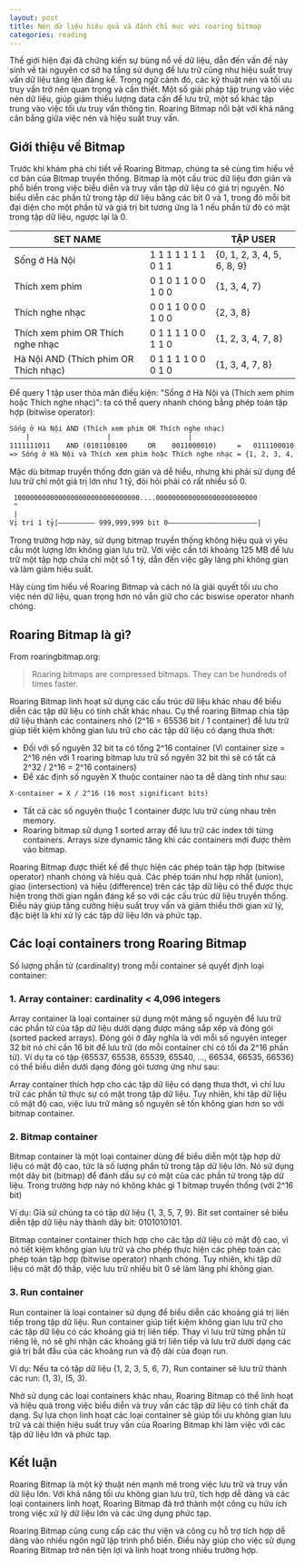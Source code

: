```yaml
---
layout: post
title: Nén dữ liệu hiệu quả và đánh chỉ mục với roaring bitmap
categories: reading
---
```



Thế giới hiện đại đã chứng kiến sự bùng nổ về dữ liệu, dẫn đến vấn đề nảy sinh về tài nguyên cơ sở hạ tầng sử dụng để lưu trữ cũng như hiệu suất truy vấn dữ liệu tăng lên đáng kể.
Trong ngữ cảnh đó, các kỹ thuật nén và tối ưu truy vấn trở nên quan trọng và cần thiết. Một số giải pháp tập trung vào việc nén dữ liệu, giúp giảm thiểu lượng data cần để lưu trữ, một số khác tập trung vào việc tối ưu truy vấn thông tin. Roaring Bitmap nổi bật với khả năng cân bằng giữa việc nén và hiệu suất truy vấn.

## Giới thiệu về Bitmap

Trước khi khám phá chi tiết về Roaring Bitmap, chúng ta sẽ cùng tìm hiểu về cơ bản của Bitmap truyền thống.
Bitmap là một cấu trúc dữ liệu đơn giản và phổ biến trong việc biểu diễn và truy vấn tập dữ liệu có giá trị nguyên. Nó biểu diễn các phần tử trong tập dữ liệu bằng các bit 0 và 1, trong đó mỗi bit đại diện cho một phần tử và giá trị bit tương ứng là 1 nếu phần tử đó có mặt trong tập dữ liệu, ngược lại là 0.

| SET NAME |  | TẬP USER |
| --- | --- | --- |
| Sống ở Hà Nội | 1 1 1 1 1 1 1 0 1 1 | {0, 1, 2, 3, 4, 5, 6, 8, 9} |
| Thích xem phim | 0 1 0 1 1 0 0 1 0 0 | {1, 3, 4, 7} |
| Thích nghe nhạc | 0 0 1 1 0 0 0 1 0 0 | {2, 3, 8} |
| Thích xem phim OR Thích nghe nhạc | 0 1 1 1 1 0 0 1 1 0 | {1, 2, 3, 4, 7, 8} |
| Hà Nội AND (Thích phim OR Thích nhạc) | 0 1 1 1 1 0 0 0 1 0 | {1, 3, 4, 7, 8} |

Để query 1 tập user thỏa mãn điều kiện: "Sống ở Hà Nội và (Thích xem phim hoặc Thích nghe nhạc)": ta có thể query nhanh chóng bằng phép toán tập hợp (bitwise operator):

```latex
Sống ở Hà Nội AND (Thích xem phim OR Thích nghe nhạc)
    |                   |                   |
1111111011    AND (0101100100     OR    0011000010)     =   0111100010
=> Sống ở Hà Nội và Thích xem phim hoặc Thích nghe nhạc = {1, 2, 3, 4, 8}
```

Mặc dù bitmap truyền thống đơn giản và dễ hiểu, nhưng khi phải sử dụng để lưu trữ chỉ một giá trị lớn như 1 tỷ, đòi hỏi phải có rất nhiều số 0.

```latex
 1000000000000000000000000000000....0000000000000000000000000
 ^
 |
Vị trí 1 tỷ|————————— 999,999,999 bit 0——————————————————————|
```

Trong trường hợp này, sử dụng bitmap truyền thống không hiệu quả vì yêu cầu một lượng lớn không gian lưu trữ. Với việc cần tới khoảng 125 MB để lưu trữ một tập hợp chứa chỉ một số 1 tỷ, dẫn đến việc gây lãng phí không gian và làm giảm hiệu suất.

Hãy cùng tìm hiểu về Roaring Bitmap và cách nó là giải quyết tối ưu cho việc nén dữ liệu, quan trọng hơn nó vẫn giữ cho các biswise operator nhanh chóng.

## Roaring Bitmap là gì?

From roaringbitmap.org:

> Roaring bitmaps are compressed bitmaps. They can be hundreds of times faster.
> 

Roaring Bitmap linh hoạt sử dụng các cấu trúc dữ liệu khác nhau để biểu diễn các tập dữ liệu có tính chất khác nhau. Cụ thể roaring Bitmap chia tập dữ liệu thành các containers nhỏ (2^16 = 65536 bit / 1 container) để lưu trữ giúp tiết kiệm không gian lưu trữ cho các tập dữ liệu có dạng thưa thớt:

- Đối với số nguyên 32 bit ta có tổng 2^16 container (Vì container size = 2^16 nên với 1 roaring bitmap lưu trữ số ngyên 32 bit thì sẽ có tất cả 2^32 / 2^16 = 2^16 containers)
- Để xác định số nguyên X thuộc container nào ta dễ dàng tính như sau:

```latex
X-container = X / 2^16 (16 most significant bits)
```

- Tất cả các số nguyên thuộc 1 container được lưu trữ cùng nhau trên memory.
- Roaring bitmap sử dụng 1 sorted array để lưu trữ các index tới từng containers. Arrays size dynamic tăng khi các containers mới được thêm vào bitmap.

Roaring Bitmap được thiết kế để thực hiện các phép toán tập hợp (bitwise operator) nhanh chóng và hiệu quả. Các phép toán như hợp nhất (union), giao (intersection) và hiệu (difference) trên các tập dữ liệu có thể được thực hiện trong thời gian ngắn đáng kể so với các cấu trúc dữ liệu truyền thống. Điều này giúp tăng cường hiệu suất truy vấn và giảm thiểu thời gian xử lý, đặc biệt là khi xử lý các tập dữ liệu lớn và phức tạp.

## Các loại containers trong Roaring Bitmap

Số lượng phần tử (cardinality) trong mỗi container sẽ quyết định loại container:

### 1. Array container: cardinality < 4,096 integers

Array container là loại container sử dụng một mảng số nguyên để lưu trữ các phần tử của tập dữ liệu dưới dạng được mảng sắp xếp và đóng gói (sorted packed arrays). Đóng gói ở đây nghĩa là với mỗi số nguyên integer 32 bit nó chỉ cần 16 bit để lưu trữ (do mỗi container chỉ có tối đa 2^16 phần tử). Ví dụ ta có tập {65537, 65538, 65539, 65540, ..., 66534, 66535, 66536} có thể biểu diễn dưới dạng đóng gói tương ứng như sau:

Array container thích hợp cho các tập dữ liệu có dạng thưa thớt, vì chỉ lưu trữ các phần tử thực sự có mặt trong tập dữ liệu. Tuy nhiên, khi tập dữ liệu có mật độ cao, việc lưu trữ mảng số nguyên sẽ tốn không gian hơn so với bitmap container.

### 2. Bitmap container

Bitmap container là một loại container dùng để biểu diễn một tập hợp dữ liệu có mật độ cao, tức là số lượng phần tử trong tập dữ liệu lớn. Nó sử dụng một dãy bit (bitmap) để đánh dấu sự có mặt của các phần tử trong tập dữ liệu. Trong trường hợp này nó không khác gì 1 bitmap truyền thống (với 2^16 bit)

Ví dụ: Giả sử chúng ta có tập dữ liệu {1, 3, 5, 7, 9}. Bit set container sẽ biểu diễn tập dữ liệu này thành dãy bit: 0101010101.

Bitmap container container thích hợp cho các tập dữ liệu có mật độ cao, vì nó tiết kiệm không gian lưu trữ và cho phép thực hiện các phép toán các phép toán tập hợp (bitwise operator) nhanh chóng. Tuy nhiên, khi tập dữ liệu có mật độ thấp, việc lưu trữ nhiều bit 0 sẽ làm lãng phí không gian.

### 3. Run container

Run container là loại container sử dụng để biểu diễn các khoảng giá trị liên tiếp trong tập dữ liệu. Run container giúp tiết kiệm không gian lưu trữ cho các tập dữ liệu có các khoảng giá trị liên tiếp. Thay vì lưu trữ từng phần tử riêng lẻ, nó sẽ ghi nhận các khoảng giá trị liên tiếp và lưu trữ dưới dạng các giá trị bắt đầu của các khoảng run và độ dài của đoạn run.

Ví dụ: Nếu ta có tập dữ liệu {1, 2, 3, 5, 6, 7}, Run container sẽ lưu trữ thành các run: (1, 3), (5, 3).

Nhờ sử dụng các loại containers khác nhau, Roaring Bitmap có thể linh hoạt và hiệu quả trong việc biểu diễn và truy vấn các tập dữ liệu có tính chất đa dạng. Sự lựa chọn linh hoạt các loại container sẽ giúp tối ưu không gian lưu trữ và cải thiện hiệu suất truy vấn của Roaring Bitmap khi làm việc với các tập dữ liệu lớn và phức tạp.

## Kết luận

Roaring Bitmap là một kỹ thuật nén mạnh mẽ trong việc lưu trữ và truy vấn dữ liệu lớn. Với khả năng tối ưu không gian lưu trữ, tích hợp dễ dàng và các loại containers linh hoạt, Roaring Bitmap đã trở thành một công cụ hữu ích trong việc xử lý dữ liệu lớn và các ứng dụng phức tạp.

Roaring Bitmap cũng cung cấp các thư viện và công cụ hỗ trợ tích hợp dễ dàng vào nhiều ngôn ngữ lập trình phổ biến. Điều này giúp cho việc sử dụng Roaring Bitmap trở nên tiện lợi và linh hoạt trong nhiều trường hợp.